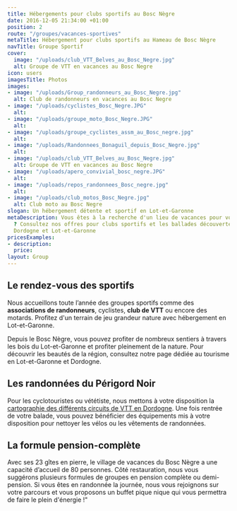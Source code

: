 ```yaml
---
title: Hébergements pour clubs sportifs au Bosc Nègre
date: 2016-12-05 21:34:00 +01:00
position: 2
route: "/groupes/vacances-sportives"
metaTitle: Hébergement pour clubs sportifs au Hameau de Bosc Nègre
navTitle: Groupe Sportif
cover:
  image: "/uploads/club_VTT_Belves_au_Bosc_Negre.jpg"
  alt: Groupe de VTT en vacances au Bosc Negre
icon: users
imagesTitle: Photos
images:
- image: "/uploads/Group_randonneurs_au_Bosc_Negre.jpg"
  alt: Club de randonneurs en vacances au Bosc Negre
- image: "/uploads/cyclistes_Bosc_Negre.JPG"
  alt: 
- image: "/uploads/groupe_moto_Bosc_Negre.JPG"
  alt: 
- image: "/uploads/groupe_cyclistes_assm_au_Bosc_negre.jpg"
  alt: 
- image: "/uploads/Randonnees_Bonaguil_depuis_Bosc_Negre.jpg"
  alt: 
- image: "/uploads/club_VTT_Belves_au_Bosc_Negre.jpg"
  alt: Groupe de VTT en vacances au Bosc Negre
- image: "/uploads/apero_convivial_bosc_negre.JPG"
  alt: 
- image: "/uploads/repos_randonnees_Bosc_negre.jpg"
  alt: 
- image: "/uploads/club_motos_Bosc_Negre.jpg"
  alt: Club moto au Bosc Negre
slogan: Un hébergement détente et sportif en Lot-et-Garonne
metaDescription: Vous êtes à la recherche d'un lieu de vacances pour votre club sportif
  ? Consultez nos offres pour clubs sportifs et les ballades découvertes de la région
  Dordogne et Lot-et-Garonne
pricesExamples:
- description: 
  price: 
layout: Group
---
```


## Le rendez-vous des sportifs

Nous accueillons toute l’année des groupes sportifs comme des **associations de randonneurs**, cyclistes, **club de VTT** ou encore des motards. Profitez d'un terrain de jeu grandeur nature avec hébergement en Lot-et-Garonne.

Depuis le Bosc Nègre, vous pouvez profiter de nombreux sentiers à travers les bois du Lot-et-Garonne et profiter pleinement de la nature. Pour découvrir les beautés de la région, consultez notre page dédiée au tourisme en Lot-et-Garonne et Dordogne.

## Les randonnées du Périgord Noir

Pour les cyclotouristes ou vététiste, nous mettons à votre disposition la [cartographie des différents circuits de VTT en Dordogne](http://hameauboscnegre.blogspot.fr/p/nous-proposons-de-traverser-notre-pays.html). Une fois rentrée de votre balade, vous pouvez bénéficier des équipements mis à votre disposition pour nettoyer les vélos ou les vêtements de randonnées.

## La formule pension-complète

Avec ses 23 gîtes en pierre, le village de vacances du Bosc Nègre a une capacité d’accueil de 80 personnes. Côté restauration, nous vous suggérons plusieurs formules de groupes en pension complète ou demi-pension. Si vous êtes en randonnée la journée, nous vous rejoignons sur votre parcours et vous proposons un buffet pique nique qui vous permettra de faire le plein d'énergie !"
